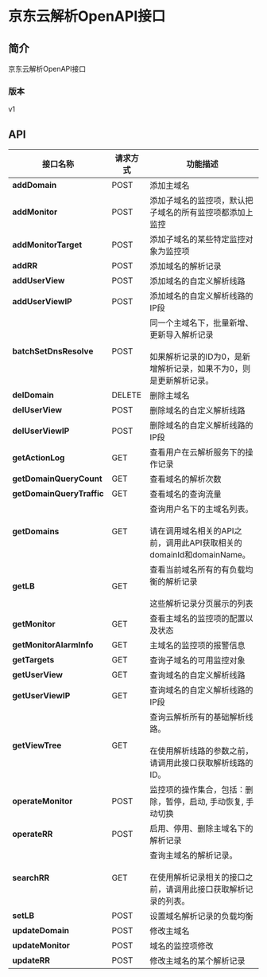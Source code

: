 # 京东云解析OpenAPI接口


## 简介
京东云解析OpenAPI接口


### 版本
v1


## API
|接口名称|请求方式|功能描述|
|---|---|---|
|**addDomain**|POST|添加主域名|
|**addMonitor**|POST|添加子域名的监控项，默认把子域名的所有监控项都添加上监控|
|**addMonitorTarget**|POST|添加子域名的某些特定监控对象为监控项|
|**addRR**|POST|添加域名的解析记录|
|**addUserView**|POST|添加域名的自定义解析线路|
|**addUserViewIP**|POST|添加域名的自定义解析线路的IP段|
|**batchSetDnsResolve**|POST|同一个主域名下，批量新增、更新导入解析记录<br></br>如果解析记录的ID为0，是新增解析记录，如果不为0，则是更新解析记录。</br>|
|**delDomain**|DELETE|删除主域名|
|**delUserView**|POST|删除域名的自定义解析线路|
|**delUserViewIP**|POST|删除域名的自定义解析线路的IP段|
|**getActionLog**|GET|查看用户在云解析服务下的操作记录|
|**getDomainQueryCount**|GET|查看域名的解析次数|
|**getDomainQueryTraffic**|GET|查看域名的查询流量|
|**getDomains**|GET|查询用户名下的主域名列表。<br>    </br>请在调用域名相关的API之前，调用此API获取相关的domainId和domainName。</br>|
|**getLB**|GET|查看当前域名所有的有负载均衡的解析记录<br></br>这些解析记录分页展示的列表</br>|
|**getMonitor**|GET|查看主域名的监控项的配置以及状态|
|**getMonitorAlarmInfo**|GET|主域名的监控项的报警信息|
|**getTargets**|GET|查询子域名的可用监控对象|
|**getUserView**|GET|查询域名的自定义解析线路|
|**getUserViewIP**|GET|查询域名的自定义解析线路的IP段|
|**getViewTree**|GET|查询云解析所有的基础解析线路。<br></br>在使用解析线路的参数之前，请调用此接口获取解析线路的ID。</br>|
|**operateMonitor**|POST|监控项的操作集合，包括：删除，暂停，启动, 手动恢复, 手动切换|
|**operateRR**|POST|启用、停用、删除主域名下的解析记录|
|**searchRR**|GET|查询主域名的解析记录。<br></br>在使用解析记录相关的接口之前，请调用此接口获取解析记录的列表。</br>|
|**setLB**|POST|设置域名解析记录的负载均衡|
|**updateDomain**|POST|修改主域名|
|**updateMonitor**|POST|域名的监控项修改|
|**updateRR**|POST|修改主域名的某个解析记录|
